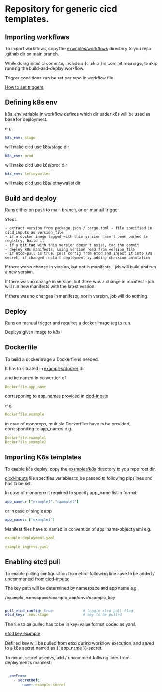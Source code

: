 
# Repository for generic cicd templates.

## Importing workflows

To import workflows, copy the [examples/workflows](./examples/workflows) directory to you repo .github dir on main branch.

While doing initial ci commits, include a [ci skip ] in commit message, to skip running the build-and-deploy workflow.
  
  

Trigger conditions can be set per repo in workflow file 

[ How to set triggers ](https://docs.github.com/en/actions/writing-workflows/choosing-when-your-workflow-runs/events-that-trigger-workflows)

## Defining k8s env


k8s_env variable in workflow defines which dir under k8s will be used as base for deployment.

e.g.

```yaml
k8s_env: stage
```
will make cicd use k8s/stage dir 

```yaml
k8s_env: prod
```
will make cicd use k8s/prod dir 
```yaml
k8s_env: leftmywaller
```
will make cicd use k8s/letmywallet dir


## Build and deploy 

   Runs either on push to main branch, or on manual trigger.

   Steps:

    - extract version from package.json / cargo.toml - file specified in cicd_inputs as version_file
    - if a docker image tagged with this version hasn't been pushed to registry, build it
    - if a git tag with this version doesn't exist, tag the commit 
    - deploy k8s manifests, using version read from version_file
    - if etcd-pull is true, pull config from etcd and inject it into k8s secret, if changed restart deployment by adding checksum annotation


   If there was a change in version, but not in manifests - job will build and run a new version.

   If there was no change in version, but there was a change in manifest - job will run new manifests with the latest version.

   If there was no changes in manifests, nor in version, job will do nothing.

## Deploy

  Runs on manual trigger and requires a docker image tag to run.

  Deploys given image to k8s


## Dockerfile

To build a dockerimage a Dockerfile is needed.

It has to situated in [examples/docker](./examples/docker) dir

and be named in convertion of 

```yaml
Dockerfile.app_name
```
corresponing to app_names provided in [cicd-inputs](./examples/k8s/cicd-inputs.yaml)

e.g.

```yaml
Dockerfile.example
```

in case of monorepo, multiple Dockerfiles have to be provided, corresponding to app_names e.g.

```yaml
Dockerfile.example1
Dockerfile.example2
```
## Importing K8s templates

To enable k8s deploy, copy the [examples/k8s](./examples/k8s) directory to you repo root dir.

[cicd-inputs](./examples/k8s/cicd-inputs.yaml) file specifies variables to be passed to following pipelines and has to be set.

In case of monorepo it required to specify app_name list in format:

```yaml
app_names: ["example1","example2"]
```
or in case of single app

```yaml
app_names: ["example1"]
```

Manifest files have to named in convention of app_name-object.yaml  e.g.

```yaml
example-deployment.yaml
```
```yaml
example-ingress.yaml
```



## Enabling etcd pull

To enable pulling configuration from etcd, following line have to be added / uncommented from [cicd-inputs](./examples/k8s/cicd-inputs.yaml):

The key path will be determined by namespace and app name e.g

  /example_namespace/example_app/envs/example_key

```yaml

pull_etcd_config: true              # toggle etcd pull flag
etcd_key: .env.stage                # key to be pulled 

```
The file to be pulled has to be in key=value format coded as yaml.

[etcd key example ](./examples/etcd/.env.stage)

Defined key will be pulled from etcd during workflow execution, and saved to a k8s secret named as {{ app_name }}-secret.

To mount secret as envs, add / uncomment follwing lines from deployment's manifest:

```yaml

  envFrom:
    - secretRef:
        name: example-secret

```

